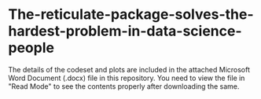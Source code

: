 # The-reticulate-package-solves-the-hardest-problem-in-data-science-people

The details of the codeset and plots are included in the attached Microsoft Word Document (.docx) file in this repository. 
You need to view the file in "Read Mode" to see the contents properly after downloading the same.
